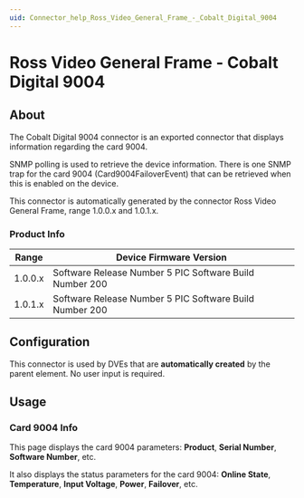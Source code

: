 ```yaml
---
uid: Connector_help_Ross_Video_General_Frame_-_Cobalt_Digital_9004
---
```


# Ross Video General Frame - Cobalt Digital 9004

## About

The Cobalt Digital 9004 connector is an exported connector that displays information regarding the card 9004.

SNMP polling is used to retrieve the device information. There is one SNMP trap for the card 9004 (Card9004FailoverEvent) that can be retrieved when this is enabled on the device.

This connector is automatically generated by the connector Ross Video General Frame, range 1.0.0.x and 1.0.1.x.

### Product Info

| Range   | Device Firmware Version                                 |
|---------|---------------------------------------------------------|
| 1.0.0.x | Software Release Number 5 PIC Software Build Number 200 |
| 1.0.1.x | Software Release Number 5 PIC Software Build Number 200 |

## Configuration

This connector is used by DVEs that are **automatically created** by the parent element. No user input is required.

## Usage

### Card 9004 Info

This page displays the card 9004 parameters: **Product**, **Serial Number**, **Software Number**, etc.

It also displays the status parameters for the card 9004: **Online State**, **Temperature**, **Input Voltage**, **Power**, **Failover**, etc.

